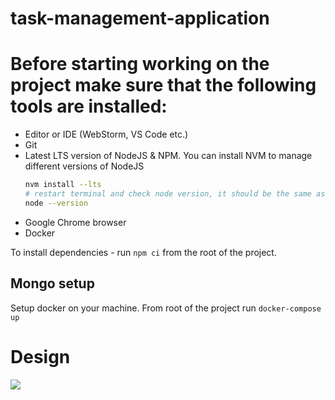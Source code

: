 # task-management-application

# Before starting working on the project make sure that the following tools are installed:

- Editor or IDE (WebStorm, VS Code etc.)
- Git
- Latest LTS version of NodeJS & NPM. You can install NVM to manage different versions of NodeJS
  ```sh
  nvm install --lts
  # restart terminal and check node version, it should be the same as .nvmrc file
  node --version
  ```
- Google Chrome browser
- Docker

To install dependencies - run `npm ci` from the root of the project.

## Mongo setup

Setup docker on your machine. From root of the project run `docker-compose up`

# Design

[![](https://img.shields.io/badge/source-figma-yellow?style=flat)](https://www.figma.com/file/O2b8zfwqqVYsJ5obqWvU0L/Task-Management-Application?node-id=4%3A0)

